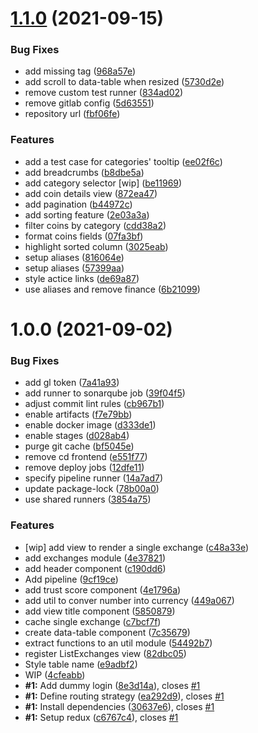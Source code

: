 # [1.1.0](https://github.com/flowck/coingecko-dashboard-copycat-react/compare/v1.0.0...v1.1.0) (2021-09-15)


### Bug Fixes

* add missing  tag ([968a57e](https://github.com/flowck/coingecko-dashboard-copycat-react/commit/968a57e67b956cb5d27fb8d0ceb8d1ae3711e0a7))
* add scroll to data-table when resized ([5730d2e](https://github.com/flowck/coingecko-dashboard-copycat-react/commit/5730d2ece6e538aca10201aaf1f067eab75d653b))
* remove custom test runner ([834ad02](https://github.com/flowck/coingecko-dashboard-copycat-react/commit/834ad02d80f1631a1480689b05d7293f0a785b42))
* remove gitlab config ([5d63551](https://github.com/flowck/coingecko-dashboard-copycat-react/commit/5d6355178f755f15deee671ece174cca64b166a9))
* repository url ([fbf06fe](https://github.com/flowck/coingecko-dashboard-copycat-react/commit/fbf06fecf40db7730da676e840ef030350811a9e))


### Features

* add a test case for categories' tooltip ([ee02f6c](https://github.com/flowck/coingecko-dashboard-copycat-react/commit/ee02f6c44d1e21a71166d9aa04aa6cf3cac5df08))
* add breadcrumbs ([b8dbe5a](https://github.com/flowck/coingecko-dashboard-copycat-react/commit/b8dbe5a3e4151c17b95e499360479b786d560847))
* add category selector [wip] ([be11969](https://github.com/flowck/coingecko-dashboard-copycat-react/commit/be11969c1b57227c0af7fb721ea1faf6267ffb9f))
* add coin details view ([872ea47](https://github.com/flowck/coingecko-dashboard-copycat-react/commit/872ea47f85dac2fb12bacbea4ed090255d926625))
* add pagination ([b44972c](https://github.com/flowck/coingecko-dashboard-copycat-react/commit/b44972ca0e5e821b5086c7a8e160234737cfd508))
* add sorting feature ([2e03a3a](https://github.com/flowck/coingecko-dashboard-copycat-react/commit/2e03a3aa8994bb4dfbb843149e2b504d36052a9e))
* filter coins by category ([cdd38a2](https://github.com/flowck/coingecko-dashboard-copycat-react/commit/cdd38a2bed86f98ff0a38235c284b14a747a13c3))
* format coins fields ([07fa3bf](https://github.com/flowck/coingecko-dashboard-copycat-react/commit/07fa3bfde399fb3c2fb52993cadd24a87b537848))
* highlight sorted column ([3025eab](https://github.com/flowck/coingecko-dashboard-copycat-react/commit/3025eabb029c805221ada5f25f6e8956db7a0611))
* setup aliases ([816064e](https://github.com/flowck/coingecko-dashboard-copycat-react/commit/816064e0dfa8395c879f678d6fc0db4083a1c1db))
* setup aliases ([57399aa](https://github.com/flowck/coingecko-dashboard-copycat-react/commit/57399aac60bd500f8ae0a9f688904ee193a047ab))
* style actice links ([de69a87](https://github.com/flowck/coingecko-dashboard-copycat-react/commit/de69a87bc1f0b24551637e2109b0c492da90bc21))
* use aliases and remove finance ([6b21099](https://github.com/flowck/coingecko-dashboard-copycat-react/commit/6b21099966f28cef6d1f91d5d7a40e573455be18))

# 1.0.0 (2021-09-02)


### Bug Fixes

* add gl token ([7a41a93](https://gitlab.com/firmino.changani/coingecko-dashboard-copycat-react/commit/7a41a93e5960642e5cf91e062fdb947b3090466a))
* add runner to sonarqube job ([39f04f5](https://gitlab.com/firmino.changani/coingecko-dashboard-copycat-react/commit/39f04f55cf74199aa1f8ed786985ae1a715e3cd1))
* adjust commit lint rules ([cb967b1](https://gitlab.com/firmino.changani/coingecko-dashboard-copycat-react/commit/cb967b14b2c4b96945bba1890e632a4349fc646d))
* enable artifacts ([f7e79bb](https://gitlab.com/firmino.changani/coingecko-dashboard-copycat-react/commit/f7e79bba51f46e5b3708420126f34698d8a6d2c2))
* enable docker image ([d333de1](https://gitlab.com/firmino.changani/coingecko-dashboard-copycat-react/commit/d333de131d1beff4d0a9db28de323cde6bb18ca9))
* enable stages ([d028ab4](https://gitlab.com/firmino.changani/coingecko-dashboard-copycat-react/commit/d028ab42c14856cf22959e65d0fd6a85bc319476))
* purge git cache ([bf5045e](https://gitlab.com/firmino.changani/coingecko-dashboard-copycat-react/commit/bf5045e75d2af6b5d4b8dfd7ceb2944ab0af8539))
* remove cd frontend ([e551f77](https://gitlab.com/firmino.changani/coingecko-dashboard-copycat-react/commit/e551f773963924429705e97f2dea90e90be34a54))
* remove deploy jobs ([12dfe11](https://gitlab.com/firmino.changani/coingecko-dashboard-copycat-react/commit/12dfe11644037fecd037bcb85d0b7594415b6416))
* specify pipeline runner ([14a7ad7](https://gitlab.com/firmino.changani/coingecko-dashboard-copycat-react/commit/14a7ad7e13e7ec2ad72297716ab5c3f35abdaaa5))
* update package-lock ([78b00a0](https://gitlab.com/firmino.changani/coingecko-dashboard-copycat-react/commit/78b00a0c17a8f09d194b2fa361afbe883e4fffaa))
* use shared runners ([3854a75](https://gitlab.com/firmino.changani/coingecko-dashboard-copycat-react/commit/3854a7508c1b9f4072baae1d0d6b20d2cf4d1ee9))


### Features

* [wip] add view to render a single exchange ([c48a33e](https://gitlab.com/firmino.changani/coingecko-dashboard-copycat-react/commit/c48a33ef63a778a26e9bfac4265a0b4093e6dafe))
* add exchanges module ([4e37821](https://gitlab.com/firmino.changani/coingecko-dashboard-copycat-react/commit/4e37821b4ad3106d75c7c7c70b8dc26f3ea1c43b))
* add header component ([c190dd6](https://gitlab.com/firmino.changani/coingecko-dashboard-copycat-react/commit/c190dd6b3e57e3ea7ef2788f1ba5329fdef9beed))
* Add pipeline ([9cf19ce](https://gitlab.com/firmino.changani/coingecko-dashboard-copycat-react/commit/9cf19ce5dae881b9c3dbc5c3df8ea634b33ad2a1))
* add trust score component ([4e1796a](https://gitlab.com/firmino.changani/coingecko-dashboard-copycat-react/commit/4e1796a1c2e53480c768f47d61bfcf0c994c0602))
* add util to conver number into currency ([449a067](https://gitlab.com/firmino.changani/coingecko-dashboard-copycat-react/commit/449a0679acd7065b672b4be2e104f039c5bbeac7))
* add view title component ([5850879](https://gitlab.com/firmino.changani/coingecko-dashboard-copycat-react/commit/58508798655a4c48eed3061b8f856fa9b1d38040))
* cache single exchange ([c7bcf7f](https://gitlab.com/firmino.changani/coingecko-dashboard-copycat-react/commit/c7bcf7f24785ca34360ec156603b36c676837f26))
* create data-table component ([7c35679](https://gitlab.com/firmino.changani/coingecko-dashboard-copycat-react/commit/7c35679c329e47090ee2f1228305792ac8b4f93d))
* extract functions to an util module ([54492b7](https://gitlab.com/firmino.changani/coingecko-dashboard-copycat-react/commit/54492b7aa0051e4d0599889447e44614873c06d0))
* register ListExchanges view ([82dbc05](https://gitlab.com/firmino.changani/coingecko-dashboard-copycat-react/commit/82dbc058d1167076bc27f98af850a28591727d06))
* Style table name ([e9adbf2](https://gitlab.com/firmino.changani/coingecko-dashboard-copycat-react/commit/e9adbf2e1cd7ad3f04e623dbd9d6af7b8309e7be))
* WIP ([4cfeabb](https://gitlab.com/firmino.changani/coingecko-dashboard-copycat-react/commit/4cfeabbd7a4b50f8fe0ca0a4a9c44bac3207efaf))
* **#1:** Add dummy login ([8e3d14a](https://gitlab.com/firmino.changani/coingecko-dashboard-copycat-react/commit/8e3d14acbd903a97c0a725762c3b5f1100b2d6e8)), closes [#1](https://gitlab.com/firmino.changani/coingecko-dashboard-copycat-react/issues/1)
* **#1:** Define routing strategy ([ea292d9](https://gitlab.com/firmino.changani/coingecko-dashboard-copycat-react/commit/ea292d910f9b0e11d327c262e283c90c458aeea0)), closes [#1](https://gitlab.com/firmino.changani/coingecko-dashboard-copycat-react/issues/1)
* **#1:** Install dependencies ([30637e6](https://gitlab.com/firmino.changani/coingecko-dashboard-copycat-react/commit/30637e60da6c608d02c5820cf6701ced089a2ccb)), closes [#1](https://gitlab.com/firmino.changani/coingecko-dashboard-copycat-react/issues/1)
* **#1:** Setup redux ([c6767c4](https://gitlab.com/firmino.changani/coingecko-dashboard-copycat-react/commit/c6767c414a2bfda70e6faefb3ccda667d7c237b5)), closes [#1](https://gitlab.com/firmino.changani/coingecko-dashboard-copycat-react/issues/1)

